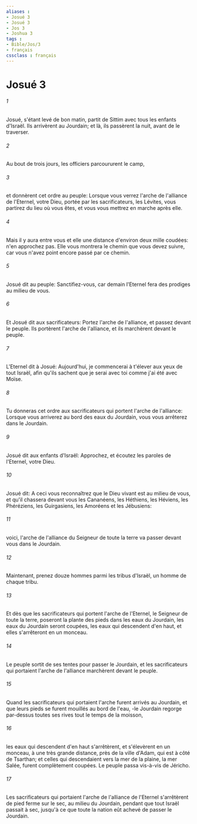 ```yaml
---
aliases : 
- Josué 3
- Josué 3
- Jos 3
- Joshua 3
tags : 
- Bible/Jos/3
- français
cssclass : français
---
```


# Josué 3

###### 1
Josué, s'étant levé de bon matin, partit de Sittim avec tous les enfants d'Israël. Ils arrivèrent au Jourdain; et là, ils passèrent la nuit, avant de le traverser.
###### 2
Au bout de trois jours, les officiers parcoururent le camp,
###### 3
et donnèrent cet ordre au peuple: Lorsque vous verrez l'arche de l'alliance de l'Eternel, votre Dieu, portée par les sacrificateurs, les Lévites, vous partirez du lieu où vous êtes, et vous vous mettrez en marche après elle.
###### 4
Mais il y aura entre vous et elle une distance d'environ deux mille coudées: n'en approchez pas. Elle vous montrera le chemin que vous devez suivre, car vous n'avez point encore passé par ce chemin.
###### 5
Josué dit au peuple: Sanctifiez-vous, car demain l'Eternel fera des prodiges au milieu de vous.
###### 6
Et Josué dit aux sacrificateurs: Portez l'arche de l'alliance, et passez devant le peuple. Ils portèrent l'arche de l'alliance, et ils marchèrent devant le peuple.
###### 7
L'Eternel dit à Josué: Aujourd'hui, je commencerai à t'élever aux yeux de tout Israël, afin qu'ils sachent que je serai avec toi comme j'ai été avec Moïse.
###### 8
Tu donneras cet ordre aux sacrificateurs qui portent l'arche de l'alliance: Lorsque vous arriverez au bord des eaux du Jourdain, vous vous arrêterez dans le Jourdain.
###### 9
Josué dit aux enfants d'Israël: Approchez, et écoutez les paroles de l'Eternel, votre Dieu.
###### 10
Josué dit: A ceci vous reconnaîtrez que le Dieu vivant est au milieu de vous, et qu'il chassera devant vous les Cananéens, les Héthiens, les Héviens, les Phéréziens, les Guirgasiens, les Amoréens et les Jébusiens:
###### 11
voici, l'arche de l'alliance du Seigneur de toute la terre va passer devant vous dans le Jourdain.
###### 12
Maintenant, prenez douze hommes parmi les tribus d'Israël, un homme de chaque tribu.
###### 13
Et dès que les sacrificateurs qui portent l'arche de l'Eternel, le Seigneur de toute la terre, poseront la plante des pieds dans les eaux du Jourdain, les eaux du Jourdain seront coupées, les eaux qui descendent d'en haut, et elles s'arrêteront en un monceau.
###### 14
Le peuple sortit de ses tentes pour passer le Jourdain, et les sacrificateurs qui portaient l'arche de l'alliance marchèrent devant le peuple.
###### 15
Quand les sacrificateurs qui portaient l'arche furent arrivés au Jourdain, et que leurs pieds se furent mouillés au bord de l'eau, -le Jourdain regorge par-dessus toutes ses rives tout le temps de la moisson,
###### 16
les eaux qui descendent d'en haut s'arrêtèrent, et s'élevèrent en un monceau, à une très grande distance, près de la ville d'Adam, qui est à côté de Tsarthan; et celles qui descendaient vers la mer de la plaine, la mer Salée, furent complètement coupées. Le peuple passa vis-à-vis de Jéricho.
###### 17
Les sacrificateurs qui portaient l'arche de l'alliance de l'Eternel s'arrêtèrent de pied ferme sur le sec, au milieu du Jourdain, pendant que tout Israël passait à sec, jusqu'à ce que toute la nation eût achevé de passer le Jourdain.
